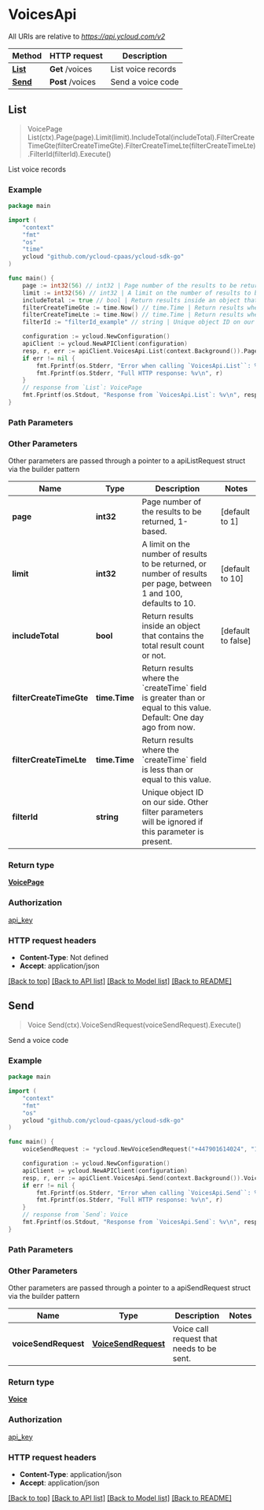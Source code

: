 # VoicesApi

All URIs are relative to *https://api.ycloud.com/v2*

Method | HTTP request | Description
------------- | ------------- | -------------
[**List**](VoicesApi.md#List) | **Get** /voices | List voice records
[**Send**](VoicesApi.md#Send) | **Post** /voices | Send a voice code



## List

> VoicePage List(ctx).Page(page).Limit(limit).IncludeTotal(includeTotal).FilterCreateTimeGte(filterCreateTimeGte).FilterCreateTimeLte(filterCreateTimeLte).FilterId(filterId).Execute()

List voice records



### Example

```go
package main

import (
    "context"
    "fmt"
    "os"
    "time"
    ycloud "github.com/ycloud-cpaas/ycloud-sdk-go"
)

func main() {
    page := int32(56) // int32 | Page number of the results to be returned, 1-based. (optional) (default to 1)
    limit := int32(56) // int32 | A limit on the number of results to be returned, or number of results per page, between 1 and 100, defaults to 10. (optional) (default to 10)
    includeTotal := true // bool | Return results inside an object that contains the total result count or not. (optional) (default to false)
    filterCreateTimeGte := time.Now() // time.Time | Return results where the `createTime` field is greater than or equal to this value. Default: One day ago from now. (optional)
    filterCreateTimeLte := time.Now() // time.Time | Return results where the `createTime` field is less than or equal to this value. (optional)
    filterId := "filterId_example" // string | Unique object ID on our side. Other filter parameters will be ignored if this parameter is present. (optional)

    configuration := ycloud.NewConfiguration()
    apiClient := ycloud.NewAPIClient(configuration)
    resp, r, err := apiClient.VoicesApi.List(context.Background()).Page(page).Limit(limit).IncludeTotal(includeTotal).FilterCreateTimeGte(filterCreateTimeGte).FilterCreateTimeLte(filterCreateTimeLte).FilterId(filterId).Execute()
    if err != nil {
        fmt.Fprintf(os.Stderr, "Error when calling `VoicesApi.List``: %v\n", err)
        fmt.Fprintf(os.Stderr, "Full HTTP response: %v\n", r)
    }
    // response from `List`: VoicePage
    fmt.Fprintf(os.Stdout, "Response from `VoicesApi.List`: %v\n", resp)
}
```

### Path Parameters



### Other Parameters

Other parameters are passed through a pointer to a apiListRequest struct via the builder pattern


Name | Type | Description  | Notes
------------- | ------------- | ------------- | -------------
 **page** | **int32** | Page number of the results to be returned, 1-based. | [default to 1]
 **limit** | **int32** | A limit on the number of results to be returned, or number of results per page, between 1 and 100, defaults to 10. | [default to 10]
 **includeTotal** | **bool** | Return results inside an object that contains the total result count or not. | [default to false]
 **filterCreateTimeGte** | **time.Time** | Return results where the &#x60;createTime&#x60; field is greater than or equal to this value. Default: One day ago from now. | 
 **filterCreateTimeLte** | **time.Time** | Return results where the &#x60;createTime&#x60; field is less than or equal to this value. | 
 **filterId** | **string** | Unique object ID on our side. Other filter parameters will be ignored if this parameter is present. | 

### Return type

[**VoicePage**](VoicePage.md)

### Authorization

[api_key](../README.md#api_key)

### HTTP request headers

- **Content-Type**: Not defined
- **Accept**: application/json

[[Back to top]](#) [[Back to API list]](../README.md#documentation-for-api-endpoints)
[[Back to Model list]](../README.md#documentation-for-models)
[[Back to README]](../README.md)


## Send

> Voice Send(ctx).VoiceSendRequest(voiceSendRequest).Execute()

Send a voice code



### Example

```go
package main

import (
    "context"
    "fmt"
    "os"
    ycloud "github.com/ycloud-cpaas/ycloud-sdk-go"
)

func main() {
    voiceSendRequest := *ycloud.NewVoiceSendRequest("+447901614024", "123456") // VoiceSendRequest | Voice call request that needs to be sent.

    configuration := ycloud.NewConfiguration()
    apiClient := ycloud.NewAPIClient(configuration)
    resp, r, err := apiClient.VoicesApi.Send(context.Background()).VoiceSendRequest(voiceSendRequest).Execute()
    if err != nil {
        fmt.Fprintf(os.Stderr, "Error when calling `VoicesApi.Send``: %v\n", err)
        fmt.Fprintf(os.Stderr, "Full HTTP response: %v\n", r)
    }
    // response from `Send`: Voice
    fmt.Fprintf(os.Stdout, "Response from `VoicesApi.Send`: %v\n", resp)
}
```

### Path Parameters



### Other Parameters

Other parameters are passed through a pointer to a apiSendRequest struct via the builder pattern


Name | Type | Description  | Notes
------------- | ------------- | ------------- | -------------
 **voiceSendRequest** | [**VoiceSendRequest**](VoiceSendRequest.md) | Voice call request that needs to be sent. | 

### Return type

[**Voice**](Voice.md)

### Authorization

[api_key](../README.md#api_key)

### HTTP request headers

- **Content-Type**: application/json
- **Accept**: application/json

[[Back to top]](#) [[Back to API list]](../README.md#documentation-for-api-endpoints)
[[Back to Model list]](../README.md#documentation-for-models)
[[Back to README]](../README.md)

